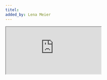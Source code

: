 ```yaml
---
titel: 
added_by: Lena Meier
---
```



<iframe src="https://lh3.google.com/u/0/d/1dj1cvPQ0rJtAljX_jJBfGtpz7IVyR5_H=w2880-h1640-iv2">

</iframe>
